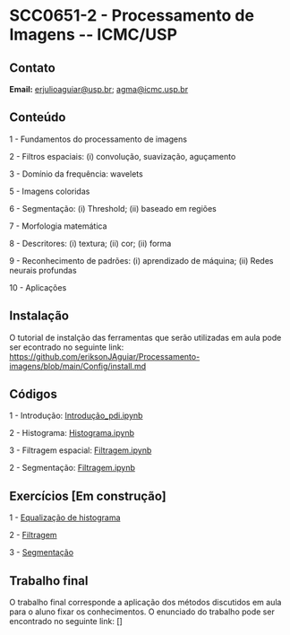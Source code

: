 # SCC0651-2 - Processamento de Imagens -- ICMC/USP


## Contato

**Email:** erjulioaguiar@usp.br; agma@icmc.usp.br


## Conteúdo

1 - Fundamentos do processamento de imagens

2 - Filtros espaciais: (i) convolução, suavização, aguçamento

3 - Domínio da frequência: wavelets

5 - Imagens coloridas

6 - Segmentação: (i) Threshold; (ii) baseado em regiões

7 - Morfologia matemática

8 - Descritores: (i) textura; (ii) cor; (ii) forma

9 - Reconhecimento de padrões: (i) aprendizado de máquina; (ii) Redes neurais profundas

10 - Aplicações

## Instalação

O tutorial de instalção das ferramentas que serão utilizadas em aula pode ser econtrado no seguinte link: https://github.com/eriksonJAguiar/Processamento-imagens/blob/main/Config/install.md

## Códigos

1 - Introdução: [Introdução_pdi.ipynb](https://github.com/eriksonJAguiar/Processamento-imagens/blob/main/Codigos/Introduc%C3%A3o_pdi.ipynb)

2 - Histograma: [Histograma.ipynb](https://github.com/eriksonJAguiar/Processamento-imagens/blob/main/Codigos/Histograma.ipynb)

3 - Filtragem espacial: [Filtragem.ipynb](https://github.com/eriksonJAguiar/Processamento-imagens/blob/main/Codigos/Melhoramento.ipynb)

2 - Segmentação: [Filtragem.ipynb](https://github.com/eriksonJAguiar/Processamento-imagens/blob/main/Codigos/Melhoramento.ipynb)

## Exercícios [Em construção]

1 - [Equalização de histograma](https://github.com/eriksonJAguiar/Processamento-imagens/blob/main/Exercicios/Histograma.md)

2 - [Filtragem](https://github.com/eriksonJAguiar/Processamento-imagens/blob/main/Exercicios/Histograma.md)

3 - [Segmentação](https://github.com/eriksonJAguiar/Processamento-imagens/blob/main/Exercicios/Histograma.md)

## Trabalho final

O trabalho final corresponde a aplicação dos métodos discutidos em aula para o aluno fixar os conhecimentos. O enunciado do trabalho pode ser encontrado no seguinte link: []
